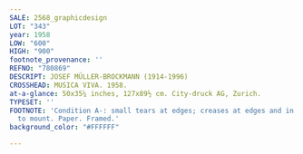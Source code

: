 ```yaml
---
SALE: 2568_graphicdesign
LOT: "343"
year: 1958
LOW: "600"
HIGH: "900"
footnote_provenance: ''
REFNO: "780869"
DESCRIPT: JOSEF MÜLLER-BROCKMANN (1914-1996)
CROSSHEAD: MUSICA VIVA. 1958.
at-a-glance: 50x35¼ inches, 127x89½ cm. City-druck AG, Zurich.
TYPESET: ''
FOOTNOTE: 'Condition A-: small tears at edges; creases at edges and in image; hinged
  to mount. Paper. Framed.'
background_color: "#FFFFFF"

---
```

